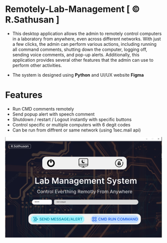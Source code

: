 # Remotely-Lab-Management [ © R.Sathusan ]
- This desktop application allows the admin to remotely control computers in a laboratory from anywhere, even across different networks. With just a few clicks, the admin can perform various actions, including running all command comments, shutting down the computer, logging off, sending voice comments, and pop-up alerts. Additionally, this application provides several other features that the admin can use to perform other activities.


- The system is designed using **Python** and UI/UX website **Figma**

# Features
- Run CMD comments remotely
- Send popup alert with speech comment
- Shutdown / restart / Logout instantly with specific buttons
- Control specific or multiple computers with 6 degit codes
- Can be run from diffrent or same network (using 1sec.mail api)

![My Image](sc0.png)
